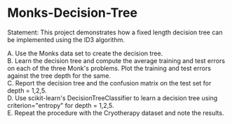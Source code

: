 # Monks-Decision-Tree

Statement: This project demonstrates how a fixed length decision tree can be implemented using the ID3 algorithm. 

A. Use the Monks data set to create the decision tree. <br/>
B. Learn the decision tree and compute the average training and test errors on each of the three Monk's problems. Plot the training and test errors against the tree depth for the same. <br/>
C. Report the decision tree and the confusion matrix on the test set for depth = 1,2,5. <br/>
D. Use scikit-learn's DecisionTreeClassifier to learn a decision tree using criterion="entropy" for depth = 1,2,5. <br/>
E. Repeat the procedure with the Cryotherapy dataset and note the results.
